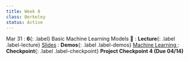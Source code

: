```yaml
---
title: Week 8
class: Berkeley
status: Active
---
```


Mar 31
: **6**{: .label} Basic Machine Learning Models 🎰
: **Lecture**{: .label .label-lecture} <a href = "{{site.links.lectures.lecture06}}" target = "_blank">Slides</a>
: **Demos**{: .label .label-demos} <a href = "{{site.links.demos.demo05}}" target = "_blank"> Machine Learning </a>
: **Checkpoint**{: .label .label-checkpoint} **Project Checkpoint 4 (Due 04/14)**
